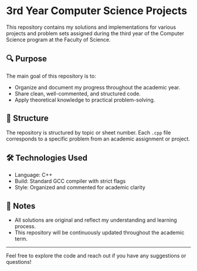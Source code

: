 # 3rd Year Computer Science Projects

This repository contains my solutions and implementations for various projects and problem sets assigned during the third year of the Computer Science program at the Faculty of Science.

## 🔍 Purpose

The main goal of this repository is to:

- Organize and document my progress throughout the academic year.
- Share clean, well-commented, and structured code.
- Apply theoretical knowledge to practical problem-solving.

## 📁 Structure

The repository is structured by topic or sheet number. Each `.cpp` file corresponds to a specific problem from an academic assignment or project.

## 🛠 Technologies Used

- Language: C++
- Build: Standard GCC compiler with strict flags
- Style: Organized and commented for academic clarity

## 📌 Notes

- All solutions are original and reflect my understanding and learning process.
- This repository will be continuously updated throughout the academic term.

---

Feel free to explore the code and reach out if you have any suggestions or questions!
